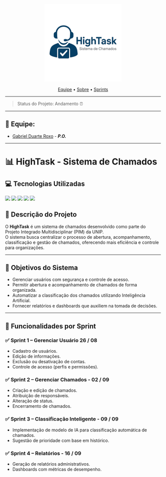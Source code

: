 <div align="center">
<img src="https://github.com/Kanekovisks/Projeto-de-Sistemas/blob/docs/Assets/HighTaskLogo.png" width="250"/>
</div>

<p align="center">
   <a href="#-equipe">Equipe</a> •
   <a href="#-hightask---sistema-de-chamados">Sobre</a> •
   <a href="#-funcionalidades-por-sprint">Sprints</a>
</p>

---

> 
> Status do Projeto: Andamento ⏰ 
>

---

## 🙋 Equipe:
- [Gabriel Duarte Roxo](https://github.com/Kanekovisks) - ***P.O.***

---

# 📊 HighTask - Sistema de Chamados

## 💻 Tecnologias Utilizadas
<a href="https://github.com/"><img src="https://img.shields.io/badge/github-%23121011.svg?style=for-the-badge&logo=github&logoColor=white"/></a>
<a href="https://astah.net/"><img src="https://img.shields.io/badge/Astah-blue?style=for-the-badge&logo=uml&logoColor=white"/></a>
<a href="https://www.w3schools.com/js"><img src="https://img.shields.io/badge/Javascript-yellow?style=for-the-badge&logo=javascript&logoColor=black"/></a>
<a href="https://www.figma.com"><img src="https://img.shields.io/badge/Figma-red?style=for-the-badge&logo=figma&logoColor=white"/></a>
<a href="https://www.w3schools.com/sql/default.asp"><img src="https://img.shields.io/badge/MySql-%2300758f?style=for-the-badge&logo=mysql&logoColor=white"/></a>

## 📖 Descrição do Projeto
O **HighTask** é um sistema de chamados desenvolvido como parte do Projeto Integrado Multidisciplinar (PIM) da UNIP.  
O sistema busca centralizar o processo de abertura, acompanhamento, classificação e gestão de chamados, oferecendo mais eficiência e controle para organizações.

---

## 🎯 Objetivos do Sistema
- Gerenciar usuários com segurança e controle de acesso.  
- Permitir abertura e acompanhamento de chamados de forma organizada.  
- Automatizar a classificação dos chamados utilizando Inteligência Artificial.  
- Fornecer relatórios e dashboards que auxiliem na tomada de decisões.  

---

## 📅 Funcionalidades por Sprint

### ✅ Sprint 1 – Gerenciar Usuário 26 / 08
- Cadastro de usuários.  
- Edição de informações.  
- Exclusão ou desativação de contas.  
- Controle de acesso (perfis e permissões).  

### ✅ Sprint 2 – Gerenciar Chamados - 02 / 09
- Criação e edição de chamados.  
- Atribuição de responsáveis.  
- Alteração de status.  
- Encerramento de chamados.  

### ✅ Sprint 3 – Classificação Inteligente - 09 / 09
- Implementação de modelo de IA para classificação automática de chamados.  
- Sugestão de prioridade com base em histórico.  

### ✅ Sprint 4 – Relatórios - 16 / 09 
- Geração de relatórios administrativos.  
- Dashboards com métricas de desempenho.  
